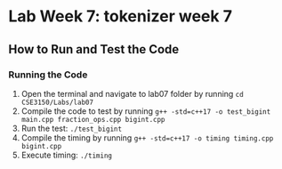 # Lab Week 7: tokenizer week 7

## How to Run and Test the Code

### Running the Code
1. Open the terminal and navigate to lab07 folder by running `cd CSE3150/Labs/lab07`
2. Compile the code to test by running `g++ -std=c++17 -o test_bigint main.cpp fraction_ops.cpp bigint.cpp`
3. Run the test: `./test_bigint`
4. Compile the timing by running `g++ -std=c++17 -o timing timing.cpp bigint.cpp`
5. Execute timing: `./timing`